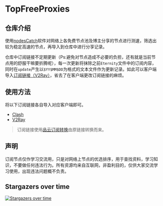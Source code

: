 # TopFreeProxies

## 仓库介绍

使用[nodesCatch](https://buliang0.tk/archives/40.html)软件对网络上各免费节点池及博主分享的节点进行测速，筛选出较为稳定高速的节点，再导入到仓库中进行分享记录。

仓库中订阅链接不定期更新（Ps:避免对节点造成不必要的负担，还有就是当前节点用的舒服干嘛要折腾呢），每一次更新将抹除之前`Eternity`文件中的订阅内容，同时在`update`产生以`$YY$MM$DD`为格式的文本文件作为更新记录。如此可以客户端导入[订阅链接（V2Ray）](https://raw.githubusercontent.com/alanbobs999/TopFreeProxies/main/Eternity)，省去了在客户端更改订阅链接的麻烦。

## 使用方法

将以下订阅链接各自导入对应客户端即可。

- [Clash](https://sub.cm/E8tjmmZ)
- [V2Ray](https://sub.cm/UOdS5ew)

>订阅链接使用[品云订阅转换](https://id9.cc/)由原链接转换而来。

## 声明

订阅节点仅作学习交流用，只是对网络上节点的优选排序，用于查找资料，学习知识，不要做任何违法行为。所有资源均来自互联网，非盈利目的，仅供大家交流学习使用，出现违法问题概不负责。


## Stargazers over time

[![Stargazers over time](https://starchart.cc/alanbobs999/TopFreeProxies.svg)](https://starchart.cc/alanbobs999/TopFreeProxies)
